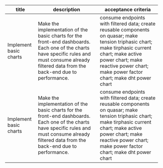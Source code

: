 | title | description | acceptance criteria |
| ----- | ----- | ---- |
| Implement basic charts | Make the implementation of the basic charts for the front-end dashboards. Each one of the charts have specific rules and must consume already filtered data from the back-end due to performance. | consume endpoints with filtered data; create reusable components on quasar; make tension triphasic chart; make tirphasic current chart; make active power chart; make reactive power chart; make power factor chart; make dht power chart |
| Implement basic charts | Make the implementation of the basic charts for the front-end dashboards. Each one of the charts have specific rules and must consume already filtered data from the back-end due to performance. | consume endpoints with filtered data; create reusable components on quasar; make tension triphasic chart; make tirphasic current chart; make active power chart; make reactive power chart; make power factor chart; make dht power chart |
